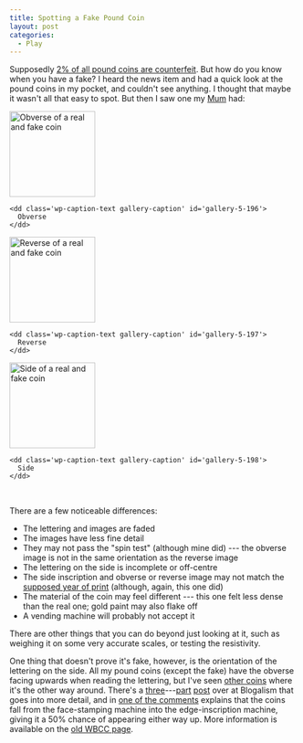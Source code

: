 ```yaml
---
title: Spotting a Fake Pound Coin
layout: post
categories:
  - Play
---
```

Supposedly [2% of all pound coins are counterfeit](http://news.bbc.co.uk/1/hi/magazine/7628930.stm). But how do you know when you have a fake? I heard the news item and had a quick look at the pound coins in my pocket, and couldn't see anything. I thought that maybe it wasn't all that easy to spot. But then I saw one my [Mum](https://pictures.scholesmafia.co.uk/index.php/?profile=36) had:

<div id='gallery-5' class='gallery galleryid-22 gallery-columns-3 gallery-size-thumbnail'>
  <dl class='gallery-item'>
    <dt class='gallery-icon landscape'>
      <a href='https://cmbuckley.co.uk/blog/2008/09/24/spotting-a-fake-pound-coin/obverse/'><img width="150" height="150" src="https://cmbuckley.co.uk/files/2008/09/obverse-150x150.jpg" class="attachment-thumbnail size-thumbnail" alt="Obverse of a real and fake coin" aria-describedby="gallery-5-196" srcset="https://cmbuckley.co.uk/files/2008/09/obverse-150x150.jpg 150w, https://cmbuckley.co.uk/files/2008/09/obverse-75x75.jpg 75w, https://cmbuckley.co.uk/files/2008/09/obverse-100x100.jpg 100w" sizes="(max-width: 150px) 100vw, 150px" /></a>
    </dt>

    <dd class='wp-caption-text gallery-caption' id='gallery-5-196'>
      Obverse
    </dd>
  </dl>

  <dl class='gallery-item'>
    <dt class='gallery-icon landscape'>
      <a href='https://cmbuckley.co.uk/blog/2008/09/24/spotting-a-fake-pound-coin/reverse/'><img width="150" height="150" src="https://cmbuckley.co.uk/files/2008/09/reverse-150x150.jpg" class="attachment-thumbnail size-thumbnail" alt="Reverse of a real and fake coin" aria-describedby="gallery-5-197" srcset="https://cmbuckley.co.uk/files/2008/09/reverse-150x150.jpg 150w, https://cmbuckley.co.uk/files/2008/09/reverse-75x75.jpg 75w, https://cmbuckley.co.uk/files/2008/09/reverse-100x100.jpg 100w" sizes="(max-width: 150px) 100vw, 150px" /></a>
    </dt>

    <dd class='wp-caption-text gallery-caption' id='gallery-5-197'>
      Reverse
    </dd>
  </dl>

  <dl class='gallery-item'>
    <dt class='gallery-icon landscape'>
      <a href='https://cmbuckley.co.uk/blog/2008/09/24/spotting-a-fake-pound-coin/side/'><img width="150" height="150" src="https://cmbuckley.co.uk/files/2008/09/side-150x150.jpg" class="attachment-thumbnail size-thumbnail" alt="Side of a real and fake coin" aria-describedby="gallery-5-198" srcset="https://cmbuckley.co.uk/files/2008/09/side-150x150.jpg 150w, https://cmbuckley.co.uk/files/2008/09/side-75x75.jpg 75w, https://cmbuckley.co.uk/files/2008/09/side-100x100.jpg 100w" sizes="(max-width: 150px) 100vw, 150px" /></a>
    </dt>

    <dd class='wp-caption-text gallery-caption' id='gallery-5-198'>
      Side
    </dd>
  </dl>

  <br style="clear: both" />
</div>

There are a few noticeable differences:

  * The lettering and images are faded
  * The images have less fine detail
  * They may not pass the "spin test" (although mine did) --- the obverse image is not in the same orientation as the reverse image
  * The lettering on the side is incomplete or off-centre
  * The side inscription and obverse or reverse image may not match the [supposed year of print](http://www.royalmint.gov.uk/Corporate/facts/coins/OnePoundCoin.aspx) (although, again, this one did)
  * The material of the coin may feel different --- this one felt less dense than the real one; gold paint may also flake off
  * A vending machine will probably not accept it

There are other things that you can do beyond just looking at it, such as weighing it on some very accurate scales, or testing the resistivity.

One thing that doesn't prove it's fake, however, is the orientation of the lettering on the side. All my pound coins (except the fake) have the obverse facing upwards when reading the lettering, but I've seen [other coins](http://www.flickr.com/photos/skink74/195599914/in/set-72157594200037238/) where it's the other way around. There's a [three](http://blog.alism.com/fake-one-pound-coins-part-one/)---[part](http://blog.alism.com/fake-one-pound-coins-part-two/) [post](http://blog.alism.com/fake-one-pound-coins-part-three/) over at Blogalism that goes into more detail, and in [one of the comments](http://blog.alism.com/fake-one-pound-coins-part-one/#comment-3853) explains that the coins fall from the face-stamping machine into the edge-inscription machine, giving it a 50% chance of appearing either way up. More information is available on the [old WBCC page](http://www.wbcc.fsnet.co.uk/sub009d.htm).